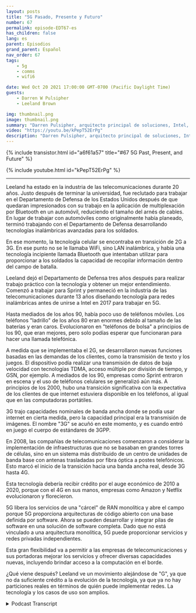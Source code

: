 ```yaml
---
layout: posts
title: "5G Pasado, Presente y Futuro"
number: 67
permalink: episode-EDT67-es
has_children: false
lang: es
parent: Episodios
grand_parent: Español
nav_order: 67
tags:
    - 5g
    - comms
    - wifi6

date: Wed Oct 20 2021 17:00:00 GMT-0700 (Pacific Daylight Time)
guests:
    - Darren W Pulsipher
    - Leeland Brown

img: thumbnail.png
image: thumbnail.png
summary: "Darren Pulsipher, arquitecto principal de soluciones, Intel, conversa con Leeland Brown, director técnico de 5G, Intel Federal, sobre el pasado, presente y futuro del 5G, con énfasis en su uso con el Departamento de Defensa. Parte 1 de 2."
video: "https://youtu.be/kPepT52ErPg"
description: "Darren Pulsipher, arquitecto principal de soluciones, Intel, conversa con Leeland Brown, director técnico de 5G, Intel Federal, sobre el pasado, presente y futuro del 5G, con énfasis en su uso con el Departamento de Defensa. Parte 1 de 2."
---
```


<div>
{% include transistor.html id="a6f61a57" title="#67 5G Past, Present, and Future" %}

{% include youtube.html id="kPepT52ErPg" %}
</div>

---

Leeland ha estado en la industria de las telecomunicaciones durante 20 años. Justo después de terminar la universidad, fue reclutado para trabajar en el Departamento de Defensa de los Estados Unidos después de que quedaran impresionados con su trabajo en la aplicación de multiplexación por Bluetooth en un automóvil, reduciendo el tamaño del arnés de cables. En lugar de trabajar con automóviles como originalmente había planeado, terminó trabajando con el Departamento de Defensa desarrollando tecnologías inalámbricas avanzadas para los soldados.

En ese momento, la tecnología celular se encontraba en transición de 2G a 3G. En ese punto no se le llamaba WiFi, sino LAN inalámbrica, y había una tecnología incipiente llamada Bluetooth que intentaban utilizar para proporcionar a los soldados la capacidad de recopilar información dentro del campo de batalla.

Leeland dejó el Departamento de Defensa tres años después para realizar trabajo práctico con la tecnología y obtener un mejor entendimiento. Comenzó a trabajar para Sprint y permaneció en la industria de las telecomunicaciones durante 13 años diseñando tecnología para redes inalámbricas antes de unirse a Intel en 2017 para trabajar en 5G.

Hasta mediados de los años 90, había poco uso de teléfonos móviles. Los teléfonos "ladrillo" de los años 80 eran enormes debido al tamaño de las baterías y eran caros. Evolucionaron en "teléfonos de bolsa" a principios de los 90, que eran mejores, pero solo podías esperar que funcionaran para hacer una llamada telefónica.

A medida que se implementaba el 2G, se desarrollaron nuevas funciones basadas en las demandas de los clientes, como la transmisión de texto y los juegos. El dispositivo podía realizar una transmisión de datos de baja velocidad con tecnologías TDMA, acceso múltiple por división de tiempo, y GSN, por ejemplo. A mediados de los 90, empresas como Sprint entraron en escena y el uso de teléfonos celulares se generalizó aún más. A principios de los 2000, hubo una transición significativa con la expectativa de los clientes de que internet estuviera disponible en los teléfonos, al igual que en las computadoras portátiles.

3G trajo capacidades nominales de banda ancha donde se podía usar internet en cierta medida, pero la capacidad principal era la transmisión de imágenes. El nombre "3G" se acuñó en este momento, y es cuando entró en juego el cuerpo de estándares de 3GPP.

En 2008, las compañías de telecomunicaciones comenzaron a considerar la implementación de infraestructuras que no se basaban en grandes torres de células, sino en un sistema más distribuido de un centro de unidades de banda base con antenas trasladadas por fibra óptica a postes telefónicos. Esto marcó el inicio de la transición hacia una banda ancha real, desde 3G hasta 4G.

Esta tecnología debería recibir crédito por el auge económico de 2010 a 2020, porque con el 4G en sus manos, empresas como Amazon y Netflix evolucionaron y florecieron.

5G libera los servicios de una "cárcel" de RAN monolítica y abre el campo porque 5G proporciona arquitecturas de código abierto con una base definida por software. Ahora se pueden desarrollar y integrar pilas de software en una solución de software completa. Dado que no está vinculado a una arquitectura monolítica, 5G puede proporcionar servicios y redes privadas independientes.

Esta gran flexibilidad va a permitir a las empresas de telecomunicaciones y sus portadoras mejorar los servicios y ofrecer diversas capacidades nuevas, incluyendo brindar acceso a la computación en el borde.

¿Qué viene después? Leeland ve un movimiento alejándose de "G", ya que no da suficiente crédito a la evolución de la tecnología, ya que ya no hay particiones reales en términos de quién puede implementar redes. La tecnología y los casos de uso son amplios.



<details>
<summary> Podcast Transcript </summary>

<p></p>

</details>

